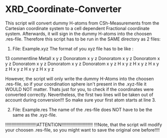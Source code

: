 # XRD_Coordinate-Converter


This script will convert dummy H-atoms from CSh-Measurements from the Cartesian coordinate system to a cell dependent Fractional coordinate system.
Afterwards, it will sign in the dummy H-atoms into the choosen .res-file.
Therefore this script has to be run in the SAME directory as 2 files:

1. File: Example.xyz
The format of you xyz file has to be like :

13
commentline
Metall x y z
Donoratom x y z 
Donoratom x y z
Donoratom x y z 
Donoratom x y z 
Donoratom x y z 
Donoratom x y z 
H x y z
H x y z
H x y z
H x y z
H x y z
H x y z

However, the script will only write the dummy H-Atoms into the choosen .res-file, so if your coordination sphere isn't present in the .xyz-file it WOULD NOT matter. 
Thats just for you, to check if the coordinates were converted correctly. Nevertheless, the first two lines will be taken out of account during conversion!!!
So make sure your first atom starts at line 3.

2. File: Example.res
The name of the .res-file does NOT have to be the same as the .xyz-file.

!!!!!!!!!!!!!!!!!!!!!!!!!ATTENTION!!!!!!!!!!!!!!!!!!!!!!!!!
!!!Note, that the script will modify your choosen .res-file, so you might want to save the original one before!!!!
